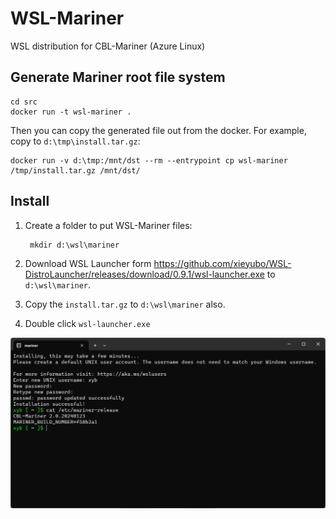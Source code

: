 # WSL-Mariner
WSL distribution for CBL-Mariner (Azure Linux)

## Generate Mariner root file system

    cd src
    docker run -t wsl-mariner .

Then you can copy the generated file out from the docker. For example, copy to `d:\tmp\install.tar.gz`:

    docker run -v d:\tmp:/mnt/dst --rm --entrypoint cp wsl-mariner /tmp/install.tar.gz /mnt/dst/

## Install

1. Create a folder to put WSL-Mariner files:

        mkdir d:\wsl\mariner

1. Download WSL Launcher form https://github.com/xieyubo/WSL-DistroLauncher/releases/download/0.9.1/wsl-launcher.exe
   to `d:\wsl\mariner`.

1. Copy the `install.tar.gz` to `d:\wsl\mariner` also.

1. Double click `wsl-launcher.exe`

![](img/wsl-mariner.png)